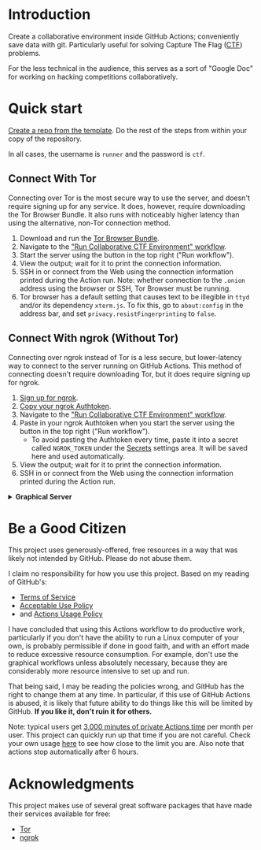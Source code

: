 # Introduction

Create a collaborative environment inside GitHub Actions; conveniently save
data with git. Particularly useful for solving Capture The Flag
([CTF](https://en.wikipedia.org/wiki/Capture_the_flag#Computer_security))
problems.

For the less technical in the audience, this serves as a sort of "Google Doc"
for working on hacking competitions collaboratively.

# Quick start

[Create a repo from the
template](https://github.com/jstrieb/ctf-collab-template/generate). Do the rest
of the steps from within your copy of the repository.

In all cases, the username is `runner` and the password is `ctf`.

## Connect With Tor

Connecting over Tor is the most secure way to use the server, and doesn't
require signing up for any service. It does, however, require downloading the
Tor Browser Bundle. It also runs with noticeably higher latency than using the
alternative, non-Tor connection method.

1. Download and run the [Tor Browser
   Bundle](https://www.torproject.org/download/).
2. Navigate to the ["Run Collaborative CTF Environment"
   workflow](../../actions?query=workflow%3A"Run+Collaborative+CTF+Environment").
3. Start the server using the button in the top right ("Run workflow").
4. View the output; wait for it to print the connection information.
5. SSH in or connect from the Web using the connection information printed
   during the Action run. Note: whether connection to the `.onion` address
   using the browser or SSH, Tor Browser must be running.
6. Tor browser has a default setting that causes text to be illegible in `ttyd`
   and/or its dependency `xterm.js`. To fix this, go to `about:config` in the
   address bar, and set `privacy.resistFingerprinting` to `false`.

## Connect With ngrok (Without Tor)

Connecting over ngrok instead of Tor is a less secure, but lower-latency way to
connect to the server running on GitHub Actions. This method of connecting
doesn't require downloading Tor, but it does require signing up for ngrok.

1. [Sign up for ngrok](https://dashboard.ngrok.com/get-started/setup).
2. [Copy your ngrok
   Authtoken](https://dashboard.ngrok.com/auth/your-authtoken).
3. Navigate to the ["Run Collaborative CTF Environment"
   workflow](../../actions?query=workflow%3A"Run+Collaborative+CTF+Environment").
4. Paste in your ngrok Authtoken when you start the server using the button in
   the top right ("Run workflow").
   - To avoid pasting the Authtoken every time, paste it into a secret called
     `NGROK_TOKEN` under the [Secrets](../../settings/secrets/actions) settings
     area. It will be saved here and used automatically.
5. View the output; wait for it to print the connection information.
6. SSH in or connect from the Web using the connection information printed
   during the Action run.

<details>

<summary><b>Graphical Server</b></summary>

**Don't use the graphical workflow unless absolutely necessary!**

- Sign up for ngrok and get an authentication token
- Run the workflow and pass in the ngrok authentication token
- Wait for ngrok to run, and look in your ngrok dashboard for the server and
  port to connect to
- Connect using an [RDP](https://en.wikipedia.org/wiki/Remote_Desktop_Protocol)
  client if using the graphical workflow
  - Username `runner`
  - Password `ctf`
  - There is a default RDP client installed on Windows
  - For Linux [Remmina](https://remmina.org/how-to-install-remmina/)

</details>

# Be a Good Citizen

This project uses generously-offered, free resources in a way that was likely
not intended by GitHub. Please do not abuse them.

I claim no responsibility for how you use this project. Based on my reading of
GitHub's:

- [Terms of
  Service](https://docs.github.com/en/free-pro-team@latest/github/site-policy/github-terms-of-service#the-github-terms-of-service)
- [Acceptable Use
  Policy](https://docs.github.com/en/free-pro-team@latest/github/site-policy/github-acceptable-use-policies)
- and [Actions Usage
  Policy](https://docs.github.com/en/free-pro-team@latest/github/site-policy/github-additional-product-terms)

I have concluded that using this Actions workflow to do productive work,
particularly if you don't have the ability to run a Linux computer of your own,
is probably permissible if done in good faith, and with an effort made to
reduce excessive resource consumption. For example, don't use the graphical
workflows unless absolutely necessary, because they are considerably more
resource intensive to set up and run.

That being said, I may be reading the policies wrong, and GitHub has the right
to change them at any time. In particular, if this use of GitHub Actions is
abused, it is likely that future ability to do things like this will be limited
by GitHub. **If you like it, don't ruin it for others.**

Note: typical users get [3,000 minutes of private Actions
time](https://docs.github.com/en/free-pro-team@latest/actions/reference/usage-limits-billing-and-administration#usage-limits)
per month per user. This project can quickly run up that time if you are not
careful. Check your own usage [here](https://github.com/settings/billing) to
see how close to the limit you are. Also note that actions stop automatically
after 6 hours.

# Acknowledgments

This project makes use of several great software packages that have made their
services available for free:
- [Tor](https://www.torproject.org/)
- [ngrok](https://ngrok.com)
